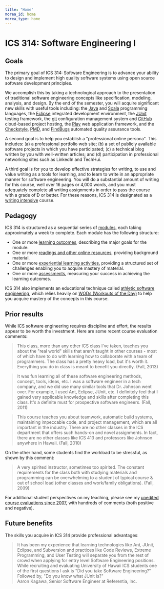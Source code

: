 ```yaml
---
title: "Home"
morea_id: home
morea_type: home
---
```


# ICS 314: Software Engineering I

## Goals

The primary goal of ICS 314: Software Engineering is to advance your ability to design
and implement high quality software systems using open source software
development principles. 

We accomplish this by taking a technological approach
to the presentation of traditional software engineering concepts like
specification, modeling, analysis, and design. By the end of the semester, you
will acquire significant new skills with useful tools including: the
[Java](http://java.sun.com/j2se/) and [Scala](http://www.scala-lang.org/)
programming languages, the [Eclipse](http://www.eclipse.org/) integrated
development environment, the [JUnit](http://www.junit.org/) testing framework,
the [git](http://git-scm.com/) configuration management system and
[GitHub](https://github.com/) cloud-based project hosting, the
[Play](http://www.playframework.org/) web application framework, and the
[Checkstyle](http://checkstyle.sourceforge.net/),
[PMD](http://pmd.sourceforge.net/), and
[FindBugs](http://findbugs.sourceforge.net/) automated quality assurance
tools.

A second goal is to help you establish a "professional online
persona". This includes: (a) a professional portfolio web site; (b) a
set of publicly available software projects in which you have
participated; (c) a technical blog written by you with well-written
articles; and (d) participation in professional networking sites such
as LinkedIn and TechHui.


A third goal is for you to develop effective strategies for writing, to use
and value writing as a tools for learning, and to learn to write in an
appropriate manner for software engineering. You will do a substantial amount
of writing for this course, well over 16 pages or 4,000 words, and you must
adequately complete all writing assignments in order to pass the course with a
grade of D or better. For these reasons, ICS 314 is designated as a [writing
intensive](https://www.hawaii.edu/gened/focus/w.htm) course.

## Pedagogy

ICS 314 is structured as a sequential series of [modules](menu-modules.html),
each taking approximately a week to complete. Each module has the following
structure:

  * One or more [learning outcomes](menu-outcomes.html), describing the major goals for the module.
  * One or more [readings and other online resources](menu-readings.html), providing background material.
  * One or more [experiential learning activities](menu-experiences.html), providing a structured set of challenges enabling you to acquire mastery of material.
  * One or more [assessments](menu-assessments.html), measuring your success in achieving the learning outcomes.

ICS 314 also implements an educational technique called [athletic software
engineering](http://philipmjohnson.org/2013/07/12/athletic-software-engineering-education/),
which relies heavily on [WODs (Workouts of the Day)](readings-wods.html) 
to help you acquire mastery of the concepts in this
course.

## Prior results

While ICS software engineering requires discipline and effort, the results
appear to be worth the investment. Here are some recent course evaluation
comments:

>This class, more than any other ICS class I've taken, teaches you about the
"real world" skills that aren't taught in other courses - most of which have
to do with learning how to collaborate with a team of programmers. The class
has a pretty heavy load, but it's worth it. Everything you do in class is
meant to benefit you directly. (Fall, 2013)


>It was fun learning all of these software engineering methods, concept,
tools, ideas, etc. I was a software engineer in a tech company, and we did use
many similar tools that Dr. Johnson went over. For example, I used Ant,
Eclipse, JUnit, etc. I definitely feel that I gained very applicable knowledge
and skills after completing this class. It's a definite must for prospective
software engineers. (Fall, 2011)

> This course teaches you about teamwork, automatic build systems, maintaining
impeccable code, and project management, which are all important in the
industry. There are no other classes in the ICS department that offers such
hands-on and novel assignments. In fact, there are no other classes like ICS
413 and professors like Johnson anywhere in Hawaii. (Fall, 2010)

On the other hand, some students find the workload to be stressful, as shown
by this comment:

> A very spirited instructor, sometimes too spirited. The constant
requirements for the class both with studying materials and programming can be
overwhelming to a student of typical course & out of school load (other
classes and work/family obligations). (Fall, 2009)

For additional student perspectives on my teaching, please see my [unedited
course evaluations since 2007](http://www.hawaii.edu/ecafe/published-results.html?id=1912), with hundreds of comments (both positive and negative).

## Future benefits

The skills you acquire in ICS 314 provide professional advantages:

   <blockquote>
    It has been my experience that learning technologies like Ant, JUnit,
    Eclipse, and Subversion and practices like Code Reviews, Extreme Programming, and User Testing will separate you
    from the rest of crowd when applying for entry level Software Engineering positions. While recruiting and evaluating
    University of Hawaii ICS students one of the first questions I ask is "Did you take Software Engineering?" Followed
    by, "Do you know what JUnit is?"
    <footer>Aaron Kagawa, Senior Software Engineer at Referentia, Inc.</footer>
    </blockquote>
